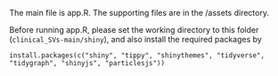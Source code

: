 The main file is app.R. The supporting files are in the /assets directory. 

Before running app.R, please set the working directory to this folder (`clinical_SVs-main/shiny`), and also install the required packages by

`
install.packages(c("shiny", "tippy", "shinythemes", "tidyverse", "tidygraph", "shinyjs", "particlesjs"))  
`

